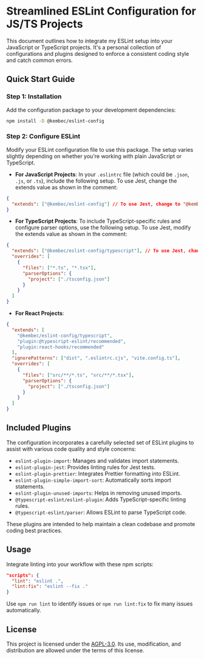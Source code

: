 # Streamlined ESLint Configuration for JS/TS Projects

This document outlines how to integrate my ESLint setup into your JavaScript or TypeScript projects. It's a personal collection of configurations and plugins designed to enforce a consistent coding style and catch common errors.

## Quick Start Guide

### Step 1: Installation

Add the configuration package to your development dependencies:

```bash
npm install -D @kembec/eslint-config
```

### Step 2: Configure ESLint

Modify your ESLint configuration file to use this package. The setup varies slightly depending on whether you're working with plain JavaScript or TypeScript.

- **For JavaScript Projects**: In your `.eslintrc` file (which could be `.json`, `.js`, or `.ts`), include the following setup. To use Jest, change the extends value as shown in the comment:

```json
{
  "extends": ["@kembec/eslint-config"] // To use Jest, change to "@kembec/eslint-config/jest"
}
```

- **For TypeScript Projects**: To include TypeScript-specific rules and configure parser options, use the following setup. To use Jest, modify the extends value as shown in the comment:

```json
{
  "extends": ["@kembec/eslint-config/typescript"], // To use Jest, change to "@kembec/eslint-config/typescript/jest"
  "overrides": [
    {
      "files": ["*.ts", "*.tsx"],
      "parserOptions": {
        "project": ["./tsconfig.json"]
      }
    }
  ]
}
```

- **For React Projects**:

```json
{
  "extends": [
    "@kembec/eslint-config/typescript",
    "plugin:@typescript-eslint/recommended",
    "plugin:react-hooks/recommended"
  ],
  "ignorePatterns": ["dist", ".eslintrc.cjs", "vite.config.ts"],
  "overrides": [
    {
      "files": ["src/**/*.ts", "src/**/*.tsx"],
      "parserOptions": {
        "project": ["./tsconfig.json"]
      }
    }
  ]
}
```

## Included Plugins


The configuration incorporates a carefully selected set of ESLint plugins to assist with various code quality and style concerns:

- `eslint-plugin-import`: Manages and validates import statements.
- `eslint-plugin-jest`: Provides linting rules for Jest tests.
- `eslint-plugin-prettier`: Integrates Prettier formatting into ESLint.
- `eslint-plugin-simple-import-sort`: Automatically sorts import statements.
- `eslint-plugin-unused-imports`: Helps in removing unused imports.
- `@typescript-eslint/eslint-plugin`: Adds TypeScript-specific linting rules.
- `@typescript-eslint/parser`: Allows ESLint to parse TypeScript code.

These plugins are intended to help maintain a clean codebase and promote coding best practices.

## Usage

Integrate linting into your workflow with these npm scripts:

```json
"scripts": {
  "lint": "eslint .",
  "lint:fix": "eslint --fix ."
}
```

Use `npm run lint` to identify issues or `npm run lint:fix` to fix many issues automatically.

## License

This project is licensed under the [AGPL-3.0](https://opensource.org/licenses/AGPL-3.0). Its use, modification, and distribution are allowed under the terms of this license.